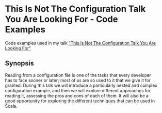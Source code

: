 # This Is Not The Configuration Talk You Are Looking For - Code Examples
Code examples used in my talk ["This Is Not The Configuration Talk You Are Looking For"](https://github.com/Vincibean/config-talk)

## Synopsis
Reading from a configuration file is one of the tasks that every developer has to face sooner or later; most of us are so used to it that we give it for granted. 
During this talk we will introduce a particularly nested and complex configuration example, and then we will explore different approaches for reading it, assessing the pros and cons of each of them. 
It will also be a good opportunity for exploring the different techniques that can be used in Scala.
